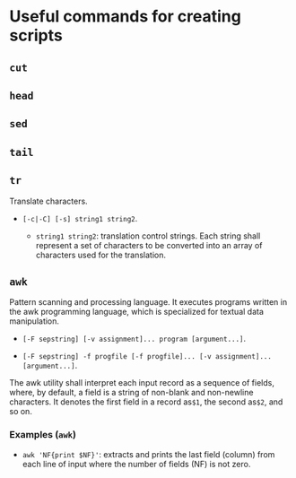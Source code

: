 # Useful commands for creating scripts

## `cut`

## `head`

## `sed`

## `tail`

## `tr`

Translate characters.

- `[-c|-C] [-s] string1 string2`.

    - `string1 string2`: translation control strings. Each string shall represent a set of characters to be converted into an array of characters used for the translation.

## `awk`

Pattern scanning and processing language. It executes programs written in the awk programming language, which is specialized for textual data manipulation.

- `[-F sepstring] [-v assignment]... program [argument...]`.

- `[-F sepstring] -f progfile [-f progfile]... [-v assignment]... [argument...]`.

The awk utility shall interpret each input record as a sequence of fields, where, by default, a field is a string of non-blank and non-newline characters. It denotes the first field in a record as`$1`, the second  as`$2`, and so on.

### Examples (`awk`)

- `awk 'NF{print $NF}'`: extracts and prints the last field (column) from each line of input where the number of fields (NF) is not zero.
